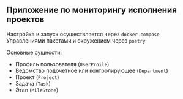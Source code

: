 ## Приложение по мониторингу исполнения проектов

Настройка и запуск осуществляется через `docker-compose`
Управлениями пакетами и окружением через `poetry`

Основные сущности:
- Профиль пользователя (`UserProile`)
- Ведомство подочетное или контролирующее (`Department`)
- Проект (`Project`)
- Задача (`Task`)
- Этап (`MileStone`)
